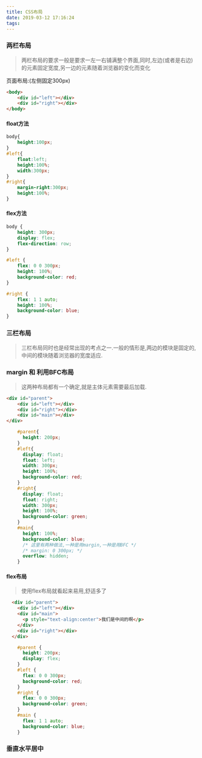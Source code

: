 ```yaml
---
title: CSS布局
date: 2019-03-12 17:16:24
tags:
---
```


### 两栏布局
> 两栏布局的要求一般是要求一左一右铺满整个界面,同时,左边(或者是右边)的元素固定宽度,另一边的元素随着浏览器的变化而变化

页面布局:(左侧固定300px)
```html
<body>
    <div id="left"></div>
    <div id="right"></div>
</body>
```
#### float方法
```css
body{
    height:100px;
}
#left{
    float:left;
    height:100%;
    width:300px;
}
#right{
    margin-right:300px;
    height:100%;
}
```
#### flex方法
```css
body {
    height: 300px;
    display: flex;
    flex-direction: row;
}

#left {
    flex: 0 0 300px;
    height: 100%;
    background-color: red;
}

#right {
    flex: 1 1 auto;
    height: 100%;
    background-color: blue;
}
```

### 三栏布局
>三栏布局同时也是经常出现的考点之一.一般的情形是,两边的模块是固定的,中间的模块随着浏览器的宽度适应.

### margin 和 利用BFC布局
>这两种布局都有一个确定,就是主体元素需要最后加载.
```html
<div id="parent">
    <div id="left"></div>
    <div id="right"></div>
    <div id="main"></div>
</div>
```

```css
    #parent{
      height: 200px;
    }
    #left{
      display: float;
      float: left;
      width: 300px;
      height: 100%;
      background-color: red;
    }
    #right{
      display: float;
      float: right;
      width: 300px;
      height: 100%;
      background-color: green;
    }
    #main{
      height: 100%;
      background-color: blue;
      /* 这里有两种做法,一种是用margin,一种是用BFC */
      /* margin: 0 300px; */
      overflow: hidden;
    }
```

#### flex布局
>使用flex布局就看起来易用,舒适多了
```html
  <div id="parent">
    <div id="left"></div>
    <div id="main">
      <p style="text-align:center">我们是中间的啊</p>
    </div>
    <div id="right"></div>
  </div>
```
```css
    #parent {
      height: 200px;
      display: flex;
    }
    #left {
      flex: 0 0 300px;
      background-color: red;
    }
    #right {
      flex: 0 0 300px;
      background-color: green;
    }
    #main {
      flex: 1 1 auto;
      background-color: blue;
    }
```
### 垂直水平居中